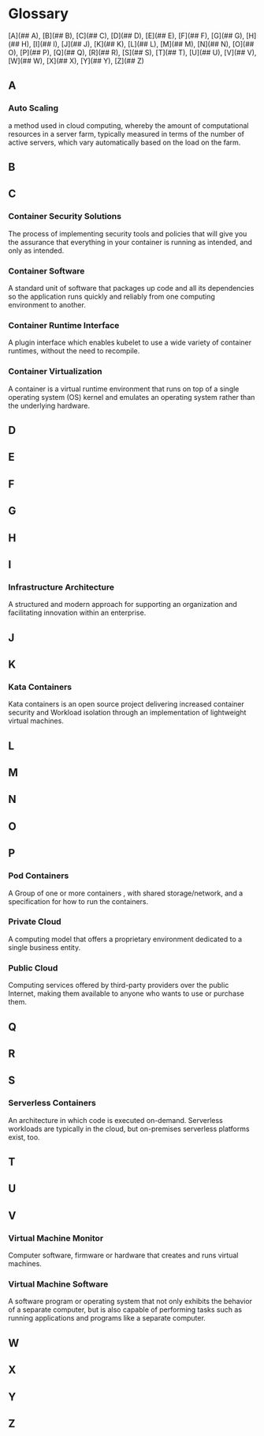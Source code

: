 # Glossary

[A](## A), [B](## B), [C](## C), [D](## D), [E](## E), [F](## F), [G](## G), [H](## H), [I](## I), [J](## J), [K](## K), [L](## L), [M](## M), [N](## N), [O](## O),
[P](## P), [Q](## Q), [R](## R), [S](## S), [T](## T), [U](## U), [V](## V), [W](## W), [X](## X), [Y](## Y), [Z](## Z)

## A

### Auto Scaling
a method used in cloud computing, whereby the amount of computational resources in a server farm, typically measured in terms of the number of active servers, which
vary automatically based on the load on the farm.

## B

## C

### Container Security Solutions
The process of implementing security tools and policies that will give you the assurance that everything in your container is running as intended, and only as
intended.

### Container Software
A standard unit of software that packages up code and all its dependencies so the application runs quickly and reliably from one computing environment to another.

### Container Runtime Interface
A plugin interface which enables kubelet to use a wide variety of container runtimes, without the need to recompile.

### Container Virtualization
A container is a virtual runtime environment that runs on top of a single operating system (OS) kernel and emulates an operating system rather than the underlying
hardware.

## D

## E

## F

## G

## H

## I

### Infrastructure Architecture
A structured and modern approach for supporting an organization and facilitating innovation within an enterprise.

## J

## K

### Kata Containers
Kata containers is an open source project delivering increased container security and Workload isolation through an implementation of lightweight virtual machines.

## L

## M

## N

## O

## P

### Pod Containers
A Group of one or more containers , with shared storage/network, and a specification for how to run the containers.

### Private Cloud
A computing model that offers a proprietary environment dedicated to a single business entity.

### Public Cloud
Computing services offered by third-party providers over the public Internet, making them available to anyone who wants to use or purchase them.

## Q

## R

## S

### Serverless Containers
An architecture in which code is executed on-demand. Serverless workloads are typically in the cloud, but on-premises serverless platforms exist, too.

## T

## U

## V

### Virtual Machine Monitor
Computer software, firmware or hardware that creates and runs virtual machines.

### Virtual Machine Software
A software program or operating system that not only exhibits the behavior of a separate computer, but is also capable of performing tasks such as running
applications and programs like a separate computer.

## W

## X

## Y

## Z 





